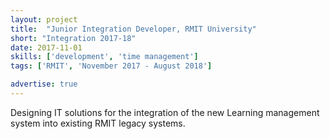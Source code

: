 ```yaml
---
layout: project
title:  "Junior Integration Developer, RMIT University"
short: "Integration 2017-18"
date: 2017-11-01
skills: ['development', 'time management']
tags: ['RMIT', 'November 2017 - August 2018']

advertise: true
---
```

Designing IT solutions for the integration of the new Learning management system into existing RMIT legacy systems.